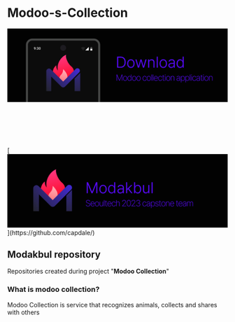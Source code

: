 # Modoo-s-Collection

[<img src="https://raw.githubusercontent.com/capdale/.github/main/profile/imgs/download.png">](https://drive.google.com/file/d/1Se8yGDHNnaCtZJp0zr1arc400_b3aLbm/view?usp=sharing)

</br>
</br>
</br>
</br>
</br>

<div>
[<img src="https://raw.githubusercontent.com/capdale/.github/main/profile/imgs/main.png">](https://github.com/capdale/)
</div>

## Modakbul repository

Repositories created during project "**Modoo Collection**"

### What is modoo collection?

Modoo Collection is service that recognizes animals, collects and shares with others
